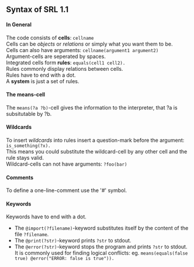 ## Syntax of SRL 1.1
#### In General
The code consists of **cells**: `cellname`<br />
Cells can be *objects* or *relations* or simply what you want them to be.<br />
Cells can also have arguments: `cellname(argument1 argument2)`<br />
Argument-cells are seperated by spaces.<br />
Integrated cells form **rules**: `equals(cell1 cell2).`<br />
Rules commonly display relations between cells.<br />
Rules have to end with a dot.<br />
A **system** is just a set of rules.<br />

#### The means-cell
The `means(?a ?b)`-cell gives the information to the interpreter, that ?a is subsitutable by ?b.

#### Wildcards
To insert *wildcards* into rules insert a question-mark before the argument: `is_something(?x).`<br />
This means you could substitute the wildcard-cell by any other cell and the rule stays valid.<br />
Wildcard-cells can not have arguments: `?foo(bar)`<br />

#### Comments
To define a one-line-comment use the '#' symbol.<br />

#### Keywords
Keywords have to end with a dot.<br />
- The `@import(?filename)`-keyword substitutes itself by the content of the file `?filename`.<br />
- The `@print(?str)`-keyword prints `?str` to stdout.<br />
- The `@error(?str)`-keyword stops the program and prints `?str` to stdout.<br />
It is commonly used for finding logical conflicts: eg. `means(equals(false true) @error("ERROR: false is true")).`<br />
